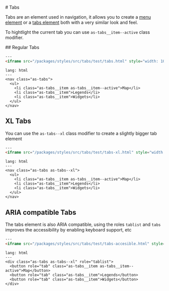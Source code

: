 # Tabs

Tabs are an element used in navigation, it allows you to create a [menu element](https://www.w3.org/WAI/tutorials/menus/) or a [tabs element](https://www.w3.org/TR/wai-aria-practices/examples/tabs/tabs-2/tabs.html) both with a very similar look and feel.

To hightlight the current tab you can use `as-tabs__item--active` class modifier.

## Regular Tabs

```html
---
<iframe src="/packages/styles/src/tabs/test/tabs.html" style="width: 100%; height: 100%;">
```

```code
lang: html
---
<nav class="as-tabs">
  <ul>
    <li class="as-tabs__item as-tabs__item--active">Map</li>
    <li class="as-tabs__item">Legends</li>
    <li class="as-tabs__item">Widgets</li>
  </ul>
</nav>
```


## XL Tabs

You can use the `as-tabs--xl` class modifier to create a slightly bigger tab element

```html
---
<iframe src="/packages/styles/src/tabs/test/tabs-xl.html" style="width: 100%; height: 100%;">
```

```code
lang: html
---
<nav class="as-tabs as-tabs--xl">
  <ul>
    <li class="as-tabs__item as-tabs__item--active">Map</li>
    <li class="as-tabs__item">Legends</li>
    <li class="as-tabs__item">Widgets</li>
  </ul>
</nav>
```


## ARIA compatible Tabs

The tabs element is also ARIA compatible, using the roles `tablist` and `tabs` improves the accessibility by enabling keyboard support, etc

```html
---
<iframe src="/packages/styles/src/tabs/test/tabs-accesible.html" style="width: 100%; height: 100%;">
```

```code
lang: html
---
<div class="as-tabs as-tabs--xl" role="tablist">
  <button role="tab" class="as-tabs__item as-tabs__item--active">Map</button>
  <button role="tab" class="as-tabs__item">Legends</button>
  <button role="tab" class="as-tabs__item">Widgets</button>
</div>
```
